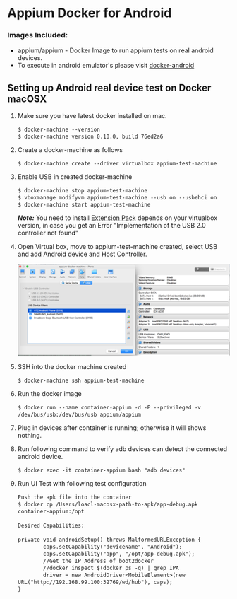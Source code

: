 # Appium Docker for Android

### Images Included:

- appium/appium - Docker Image to run appium tests on real android devices.
- To execute in android emulator's please visit [docker-android](https://github.com/butomo1989/docker-appium.git)

## Setting up Android real device test on Docker macOSX

1. Make sure you have latest docker installed on mac.

	```
	$ docker-machine --version
	$ docker-machine version 0.10.0, build 76ed2a6
	```

2. Create a docker-machine as follows

	```
	$ docker-machine create --driver virtualbox appium-test-machine
	```

3. Enable USB in created docker-machine

	```
	$ docker-machine stop appium-test-machine
	$ vboxmanage modifyvm appium-test-machine --usb on --usbehci on
	$ docker-machine start appium-test-machine
	```
	***Note:***
	You need to install [Extension Pack](https://www.virtualbox.org/wiki/Download_Old_Builds_5_1) depends on your virtualbox version, in case you get an Error "Implementation of the USB 2.0 controller not found"

4. Open Virtual box, move to appium-test-machine created, select USB and add Android device and Host Controller.

	![alt tag](Appium/virtualbox.png)

5. SSH into the docker machine created

	```
	$ docker-machine ssh appium-test-machine
	```

6. Run the docker image

	```
	$ docker run --name container-appium -d -P --privileged -v /dev/bus/usb:/dev/bus/usb appium/appium
	```

7. Plug in devices after container is running; otherwise it will shows nothing.

8. Run following command to verify adb devices can detect the connected android device.

	```
	$ docker exec -it container-appium bash "adb devices"
	```

9. Run UI Test with following test configuration

	```
	Push the apk file into the container
	$ docker cp /Users/loacl-macosx-path-to-apk/app-debug.apk container-appium:/opt

	Desired Capabilities:

	private void androidSetup() throws MalformedURLException {
	        caps.setCapability("deviceName", "Android");
	        caps.setCapability("app", "/opt/app-debug.apk");
	        //Get the IP Address of boot2docker
	        //docker inspect $(docker ps -q) | grep IPA
	        driver = new AndroidDriver<MobileElement>(new URL("http://192.168.99.100:32769/wd/hub"), caps);
	}
	```
